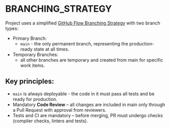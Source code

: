 # BRANCHING_STRATEGY

Project uses a simplified [GitHub Flow Branching Strategy](https://docs.github.com/en/get-started/using-github/github-flow) with two branch types:
- Primary Branch:
    - `main` - the only permanent branch, representing the production-ready state at all times.
- Temporary Branches:
    - all other branches are temporary and created from main for specific work items.

## Key principles:
- `main` is always deployable - the code in it must pass all tests and be ready for production.
- Mandatory **Code Review** – all changes are included in main only through a Pull Request with approval from reviewers.
- Tests and CI are mandatory – before merging, PR must undergo checks (compiler checks, linters and tests).